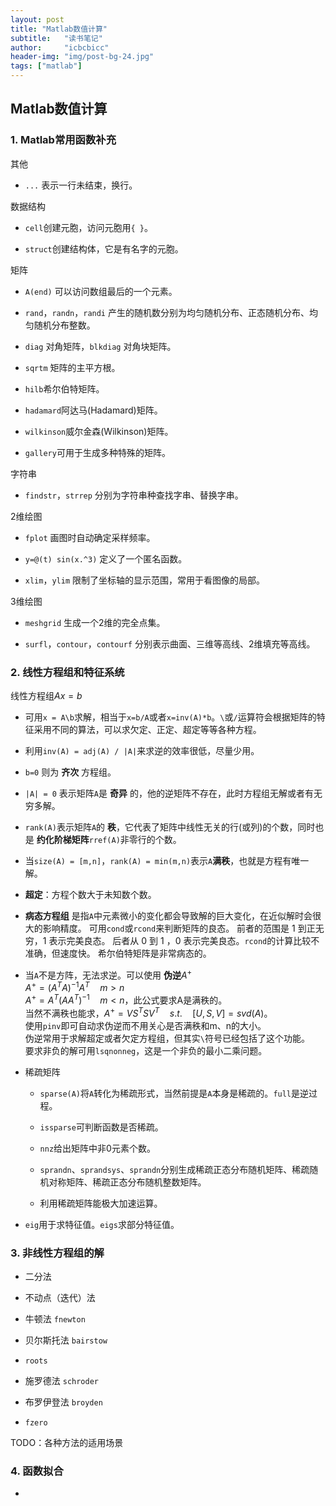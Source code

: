 ```yaml
---
layout: post
title: "Matlab数值计算"
subtitle:   "读书笔记"
author:     "icbcbicc"
header-img: "img/post-bg-24.jpg"
tags: ["matlab"]
---
```


## Matlab数值计算

### 1. Matlab常用函数补充

其他

- ` ... ` 表示一行未结束，换行。

数据结构

- `cell`创建元胞，访问元胞用`{ }`。

- `struct`创建结构体，它是有名字的元胞。

矩阵

- `A(end)` 可以访问数组最后的一个元素。

- `rand`，`randn`，`randi` 产生的随机数分别为均匀随机分布、正态随机分布、均匀随机分布整数。

-  `diag` 对角矩阵，`blkdiag` 对角块矩阵。

- `sqrtm` 矩阵的主平方根。

- `hilb`希尔伯特矩阵。

- `hadamard`阿达马(Hadamard)矩阵。

-  `wilkinson`威尔金森(Wilkinson)矩阵。

- `gallery`可用于生成多种特殊的矩阵。

字符串

- `findstr`，`strrep` 分别为字符串种查找字串、替换字串。

2维绘图

- `fplot` 画图时自动确定采样频率。

- `y=@(t) sin(x.^3)` 定义了一个匿名函数。

- `xlim`，`ylim` 限制了坐标轴的显示范围，常用于看图像的局部。

3维绘图

- `meshgrid` 生成一个2维的完全点集。

- `surfl`，`contour`，`contourf` 分别表示曲面、三维等高线、2维填充等高线。

### 2. 线性方程组和特征系统

线性方程组$Ax=b$

- 可用`x = A\b`求解，相当于`x=b/A`或者`x=inv(A)*b`。`\`或`/`运算符会根据矩阵的特征采用不同的算法，可以求欠定、正定、超定等等各种方程。

- 利用`inv(A) = adj(A) / |A|`来求逆的效率很低，尽量少用。

- `b=0` 则为 **齐次** 方程组。

- `|A| = 0` 表示矩阵`A`是 **奇异** 的，他的逆矩阵不存在，此时方程组无解或者有无穷多解。

- `rank(A)`表示矩阵`A`的 **秩**，它代表了矩阵中线性无关的行(或列)的个数，同时也是 **约化阶梯矩阵**`rref(A)`非零行的个数。

- 当`size(A) = [m,n]`，`rank(A) = min(m,n)`表示`A`**满秩**，也就是方程有唯一解。

- **超定**：方程个数大于未知数个数。

- **病态方程组** 是指`A`中元素微小的变化都会导致解的巨大变化，在近似解时会很大的影响精度。
可用`cond`或`rcond`来判断矩阵的良态。
前者的范围是 1 到正无穷，1 表示完美良态。
后者从 0 到 1 ，0 表示完美良态。`rcond`的计算比较不准确，但速度快。
希尔伯特矩阵是非常病态的。

- 当`A`不是方阵，无法求逆。可以使用 **伪逆**$A^+$  
$A^+=(A^TA)^{-1}A^T \quad m>n$  
$A^+=A^T(AA^T)^{-1} \quad m<n$，此公式要求A是满秩的。  
当然不满秩也能求，$A^+=VS^TSV^T \quad s.t. \quad [U,S,V]= svd(A)$。  
使用`pinv`即可自动求伪逆而不用关心是否满秩和m、n的大小。  
伪逆常用于求解超定或者欠定方程组，但其实`\`符号已经包括了这个功能。  
要求非负的解可用`lsqnonneg`，这是一个非负的最小二乘问题。  

- 稀疏矩阵

  - `sparse(A)`将`A`转化为稀疏形式，当然前提是`A`本身是稀疏的。`full`是逆过程。

  - `issparse`可判断函数是否稀疏。

  - `nnz`给出矩阵中非0元素个数。

  - `sprandn`、`sprandsys`、`sprandn`分别生成稀疏正态分布随机矩阵、稀疏随机对称矩阵、稀疏正态分布随机整数矩阵。

  - 利用稀疏矩阵能极大加速运算。

- `eig`用于求特征值。`eigs`求部分特征值。

### 3. 非线性方程组的解

- 二分法

- 不动点（迭代）法

- 牛顿法 `fnewton`

- 贝尔斯托法 `bairstow`

- `roots`

- 施罗德法 `schroder`

- 布罗伊登法 `broyden`

- `fzero`

TODO：各种方法的适用场景

### 4. 函数拟合

- 
